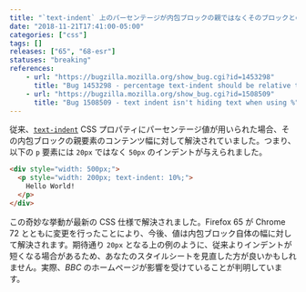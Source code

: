 ```yaml
---
title: "`text-indent` 上のパーセンテージが内包ブロックの親ではなくそのブロックとの相対値になりました"
date: "2018-11-21T17:41:00-05:00"
categories: ["css"]
tags: []
releases: ["65", "68-esr"]
statuses: "breaking"
references:
    - url: "https://bugzilla.mozilla.org/show_bug.cgi?id=1453298"
      title: "Bug 1453298 - percentage text-indent should be relative to the containing block of the text, not the containing block of the block"
    - url: "https://bugzilla.mozilla.org/show_bug.cgi?id=1508509"
      title: "Bug 1508509 - text indent isn't hiding text when using %"
---
```

従来、[`text-indent`](https://developer.mozilla.org/docs/Web/CSS/text-indent) CSS プロパティにパーセンテージ値が用いられた場合、その内包ブロックの親要素のコンテンツ幅に対して解決されていました。つまり、以下の `p` 要素には `20px` ではなく `50px` のインデントが与えられました。

```html
<div style="width: 500px;">
  <p style="width: 200px; text-indent: 10%;">
    Hello World!
  </p>
</div>
```

この奇妙な挙動が最新の CSS 仕様で解決されました。Firefox 65 が Chrome 72 とともに変更を行ったことにより、今後、値は内包ブロック自体の幅に対して解決されます。期待通り `20px` となる上の例のように、従来よりインデントが短くなる場合があるため、あなたのスタイルシートを見直した方が良いかもしれません。実際、*BBC* のホームページが影響を受けていることが判明しています。
